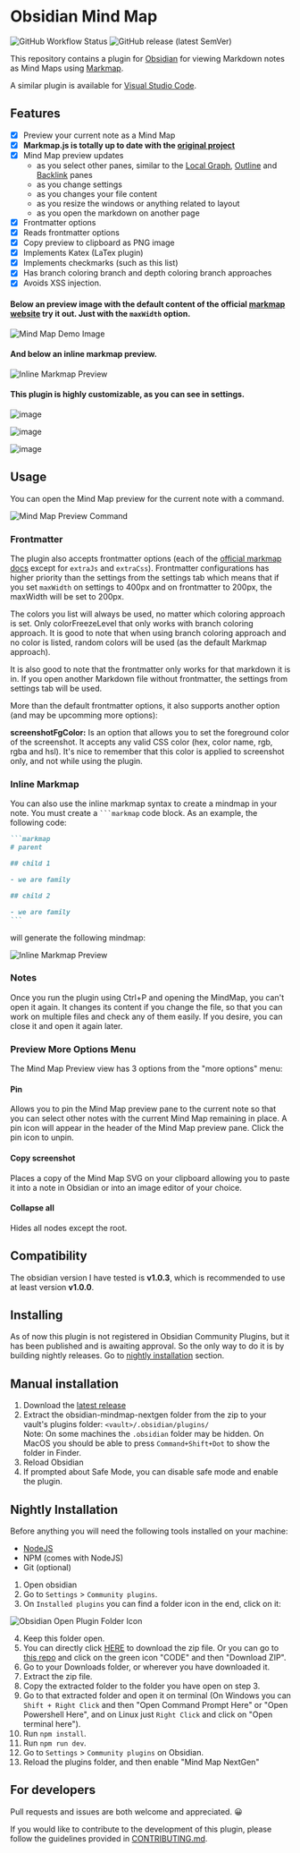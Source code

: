 # Obsidian Mind Map


![GitHub Workflow Status](https://img.shields.io/github/workflow/status/MasterTuto/obsidian-mindmap-vb/Release%20Build?logo=github&style=for-the-badge) ![GitHub release (latest SemVer)](https://img.shields.io/github/v/release/MasterTuto/obsidian-mindmap-vb?style=for-the-badge&sort=semver)

This repository contains a plugin for [Obsidian](https://obsidian.md/) for viewing Markdown notes as Mind Maps using [Markmap](https://markmap.js.org/).

A similar plugin is available for [Visual Studio Code](https://marketplace.visualstudio.com/items?itemName=gera2ld.markmap-vscode).

## Features

- [x] Preview your current note as a Mind Map
- [x] **Markmap.js is totally up to date with the [original project](https://markmap.js.org)**
- [x] Mind Map preview updates
   * as you select other panes, similar to the [Local Graph](https://forum.obsidian.md/t/how-to-open-a-local-graph-view-pane-on-the-right-sidebar/7190), [Outline](https://publish.obsidian.md/help/Plugins/Outline) and [Backlink](https://publish.obsidian.md/help/Plugins/Backlinks) panes
   * as you change settings
   * as you changes your file content
   * as you resize the windows or anything related to layout
   * as you open the markdown on another page
- [x] Frontmatter options
- [x] Reads frontmatter options
- [x] Copy preview to clipboard as PNG image
- [x] Implements Katex (LaTex plugin)
- [x] Implements checkmarks (such as this list)
- [x] Has branch coloring branch and depth coloring branch approaches
- [x] Avoids XSS injection.

#### Below an preview image with the default content of the official [markmap website](https://markmap.js.org/repl) try it out. Just with the `maxWidth` option.

![Mind Map Demo Image](https://user-images.githubusercontent.com/21978588/206906147-01c56767-b04e-41a2-875e-2b13b31f6e02.png)

#### And below an inline markmap preview.

![Inline Markmap Preview](images/mind-map-inline-demo.png)

#### This plugin is highly customizable, as you can see in settings.

![image](https://user-images.githubusercontent.com/21978588/206906311-30b0f845-b9ee-4da4-812b-9ced97b3b0aa.png)

![image](https://user-images.githubusercontent.com/21978588/206906336-fad3f4ce-170f-481b-9b51-5069e42e9cfc.png)

![image](https://user-images.githubusercontent.com/21978588/206906349-41ae3843-ed51-4438-a848-c55772448e7a.png)


## Usage

You can open the Mind Map preview for the current note with a command.

![Mind Map Preview Command](https://user-images.githubusercontent.com/21978588/206906548-8eb630fc-1b27-4842-8208-c1cd24030194.png)

### Frontmatter

The plugin also accepts frontmatter options (each of the [official markmap docs](https://markmap.js.org/docs/json-options) except for `extraJs` and `extraCss`). Frontmatter configurations has higher priority than the settings from the settings tab which means that if you set `maxWidth` on settings to 400px and on frontmatter to 200px, the maxWidth will be set to 200px.

The colors you list will always be used, no matter which coloring approach is set. Only colorFreezeLevel that only works with branch coloring approach. It is good to note that when using branch coloring approach and no color is listed, random colors will be used (as the default Markmap approach).

It is also good to note that the frontmatter only works for that markdown it is in. If you open another Markdown file without frontmatter, the settings from settings tab will be used.

More than the default frontmatter options, it also supports another option (and may be upcomming more options):

**screenshotFgColor:** Is an option that allows you to set the foreground color of the screenshot. It accepts any valid CSS color (hex, color name, rgb, rgba and hsl). It's nice to remember that this color is applied to screenshot only, and not while using the plugin.

### Inline Markmap

You can also use the inline markmap syntax to create a mindmap in your note. You must create a ` ```markmap ` code
block. As an example, the following code:

````markdown
```markmap
# parent

## child 1

- we are family

## child 2

- we are family
```
````

will generate the following mindmap:

![Inline Markmap Preview](images/mind-map-inline-demo.png)

### Notes

Once you run the plugin using Ctrl+P and opening the MindMap, you can't open it again. It changes its content if you change the file, so that you can work on multiple files and check any of them easily. If you desire, you can close it and open it again later.

### Preview More Options Menu

The Mind Map Preview view has 3 options from the "more options" menu:

#### Pin

Allows you to pin the Mind Map preview pane to the current note so that you can select other notes with the current Mind Map remaining in place. A pin icon will appear in the header of the Mind Map preview pane. Click the pin icon to unpin.

#### Copy screenshot

Places a copy of the Mind Map SVG on your clipboard allowing you to paste it into a note in Obsidian or into an image editor of your choice.

#### Collapse all

Hides all nodes except the root.

## Compatibility

The obsidian version I have tested is **v1.0.3**, which is recommended to use at least version **v1.0.0**.

## Installing

As of now this plugin is not registered in Obsidian Community Plugins, but it has been published and is awaiting approval. So the only way to do it is by building nightly releases. Go to [nightly installation](#nightly-installation) section.

## Manual installation

1. Download the [latest release](https://github.com/MasterTuto/obsidian-mindmap-vb/releases/latest)
2. Extract the obsidian-mindmap-nextgen folder from the zip to your vault's plugins folder: `<vault>/.obsidian/plugins/`  
   Note: On some machines the `.obsidian` folder may be hidden. On MacOS you should be able to press `Command+Shift+Dot` to show the folder in Finder.
3. Reload Obsidian
4. If prompted about Safe Mode, you can disable safe mode and enable the plugin.

## Nightly Installation

Before anything you will need the following tools installed on your machine:
* [NodeJS](https://nodejs.org/en/)
* NPM (comes with NodeJS)
* Git (optional)

1. Open obsidian
2. Go to `Settings` > `Community plugins`.
3. On `Installed plugins` you can find a folder icon in the end, click on it:

![Obsidian Open Plugin Folder Icon](https://user-images.githubusercontent.com/21978588/206907799-7a79e2fa-3535-4c51-9604-dc45cb5bd21e.png)

4. Keep this folder open.
5. You can directly click [HERE](https://github.com/AdrianSimionov/obsidian-mindmap-nextgen/archive/refs/heads/main.zip) to download the zip file. Or you can go to [this repo](https://github.com/AdrianSimionov/obsidian-mindmap-nextgen/) and click on the green icon "CODE" and then "Download ZIP".
6. Go to your Downloads folder, or wherever you have downloaded it.
7. Extract the zip file.
8. Copy the extracted folder to the folder you have open on step 3.
9. Go to that extracted folder and open it on terminal (On Windows you can `Shift + Right Click` and then "Open Command Prompt Here" or "Open Powershell Here", and on Linux just `Right Click` and click on "Open terminal here").
10. Run `npm install`.
11. Run `npm run dev`.
12. Go to `Settings` > `Community plugins` on Obsidian.
13. Reload the plugins folder, and then enable "Mind Map NextGen"

## For developers

Pull requests and issues are both welcome and appreciated. 😀

If you would like to contribute to the development of this plugin, please follow the guidelines provided in [CONTRIBUTING.md](CONTRIBUTING.md).
